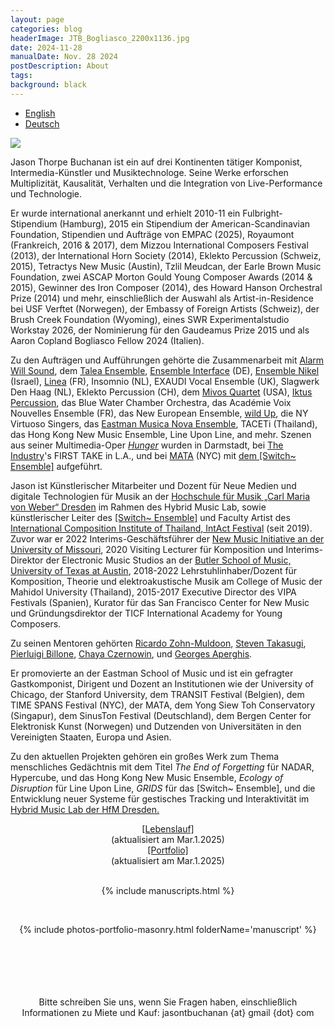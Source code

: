 ```yaml
---
layout: page
categories: blog
headerImage: JTB_Bogliasco_2200x1136.jpg
date: 2024-11-28
manualDate: Nov. 28 2024
postDescription: About
tags:
background: black
---
```


<!-- Portfolio-->
<div class="row row-portfolio">
	<div class="col-sm-6">
    <ul class="filters h3">
      <li><a href="./index.html" class="{%- unless page.url contains 'list' -%}current{%- endunless -%}">English</a></li>
      <li><a href="./deutsch-index.html" class="{%- if page.url contains 'deutsch' -%}current{%- endif -%}">Deutsch</a></li>
    </ul>
  </div>
</div>

<img class="float-sm-left col-sm-5 col-lg-4 p4-0 pb-0" src="{{ site.images }}/jtb-photos/jtb-royaumont-420x600-web.jpg">

<!-- SHORT BIO 544 words updated Nov. 28 2024 -->
Jason Thorpe Buchanan ist ein auf drei Kontinenten tätiger Komponist, Intermedia-Künstler und Musiktechnologe. Seine Werke erforschen Multiplizität, Kausalität, Verhalten und die Integration von Live-Performance und Technologie.

Er wurde international anerkannt und erhielt 2010-11 ein Fulbright-Stipendium (Hamburg), 2015 ein Stipendium der American-Scandinavian Foundation, Stipendien und Aufträge von EMPAC (2025), Royaumont (Frankreich, 2016 & 2017), dem Mizzou International Composers Festival (2013), der International Horn Society (2014), Eklekto Percussion (Schweiz, 2015), Tetractys New Music (Austin), Tzlil Meudcan, der Earle Brown Music Foundation, zwei ASCAP Morton Gould Young Composer Awards (2014 & 2015), Gewinner des Iron Composer (2014), des Howard Hanson Orchestral Prize (2014) und mehr, einschließlich der Auswahl als Artist-in-Residence bei USF Verftet (Norwegen), der Embassy of Foreign Artists (Schweiz), der Brush Creek Foundation (Wyoming), eines SWR Experimentalstudio Workstay 2026, der Nominierung für den Gaudeamus Prize 2015 und als Aaron Copland Bogliasco Fellow 2024 (Italien).


<!-- new para -->
Zu den Aufträgen und Aufführungen gehörte die Zusammenarbeit mit <a href="www.alarmwillsound.com" target="blank">Alarm Will Sound</a>, 
dem <a href="http://taleaensemble.org/" target="blank">Talea Ensemble</a>, 
<a href="http://www.ensembleinterface.com/" target="blank">Ensemble Interface</a> (DE), 
<a href="http://www.ensemblenikel.com/" target="blank">Ensemble Nikel</a> (Israel), 
<a href="http://www.ensemble-linea.com/" target="blank">Linea</a> (FR), 
Insomnio (NL), EXAUDI Vocal Ensemble (UK), Slagwerk Den Haag (NL), Eklekto Percussion (CH), 
dem <a href="http://www.mivosquartet.com/" target="blank">Mivos Quartet</a> (USA), <a href="http://www.iktuspercussion.com" target="blank">Iktus Percussion</a>, 
das Blue Water Chamber Orchestra, das Académie Voix Nouvelles Ensemble (FR), das New European Ensemble, 
<a href="http://wildup.la" target="blank">wild Up</a>, 
die NY Virtuoso Singers, das <a href="http://www.esm.rochester.edu/ensembles/musicanova/" target="blank">Eastman Musica Nova Ensemble</a>, TACETi (Thailand), das Hong Kong New Music Ensemble, Line Upon Line, and mehr. 
Szenen aus seiner Multimedia-Oper <a href="http://www.hungeropera.com" target="blank"><em>Hunger</em></a> wurden in Darmstadt, bei <a href="http://theindustryla.org" target="blank">The Industry</a>'s FIRST TAKE in L.A., und bei <a href="http://matafestival.org/mata-interval/" target="blank">MATA</a> (NYC) mit <a href="http://www.switchensemble.com" target="blank">dem [Switch~ Ensemble]</a> aufgeführt.

<!-- new para -->
Jason ist Künstlerischer Mitarbeiter und Dozent für Neue Medien und digitale Technologien für Musik an der <a href="https://www.hfmdd.de/en/college/institutes-facilities/hybrid-music-lab" target="blank">Hochschule für Musik „Carl Maria von Weber“ Dresden</a> im Rahmen des Hybrid Music Lab, sowie künstlerischer Leiter des <a href="http://www.switchensemble.com" target="blank">[Switch~ Ensemble]</a> und Faculty Artist des <a href="http://www.tmaomusic.com/" target="blank">International Composition Institute of Thailand, IntAct Festival</a> (seit 2019). Zuvor war er 2022 Interims-Geschäftsführer der <a href="https://newmusic.missouri.edu/Mizzou" target="blank">New Music Initiative an der University of Missouri</a>, 2020 Visiting Lecturer für Komposition und Interims-Direktor der Electronic Music Studios an der <a href="https://music.utexas.edu/" target="blank">Butler School of Music, University of Texas at Austin</a>, 2018-2022 Lehrstuhlinhaber/Dozent für Komposition, Theorie und elektroakustische Musik am College of Music der Mahidol University (Thailand), 2015-2017 Executive Director des VIPA Festivals (Spanien), Kurator für das San Francisco Center for New Music und Gründungsdirektor der TICF International Academy for Young Composers.

<!-- new para -->
Zu seinen Mentoren gehörten <a href="http://ricardozohnmuldoon.com/" target="blank">
Ricardo Zohn-Muldoon</a>,
<a href="http://www.steventakasugi.com/" target="blank">Steven Takasugi</a>, <a href="https://www.pierluigibillone.com/en/home/" target="blank">Pierluigi Billone</a>,
<a href="http://chayaczernowin.com/" target="blank">Chaya Czernowin</a>, und
<a href="http://www.aperghis.com/english.html" target="blank">Georges Aperghis</a>.

<!-- new para -->
Er promovierte an der Eastman School of Music und ist ein gefragter Gastkomponist, Dirigent und Dozent an Institutionen wie der University of Chicago, der Stanford University, dem TRANSIT Festival (Belgien), dem TIME SPANS Festival (NYC), der MATA, dem Yong Siew Toh Conservatory (Singapur), dem SinusTon Festival (Deutschland), dem Bergen Center for Elektronisk Kunst (Norwegen) und Dutzenden von Universitäten in den Vereinigten Staaten, Europa und Asien.

<!-- new para -->
Zu den aktuellen Projekten gehören ein großes Werk zum Thema menschliches Gedächtnis mit dem Titel <i>The End of Forgetting</i> für NADAR, Hypercube, und das Hong Kong New Music Ensemble, <i>Ecology of Disruption</i> für Line Upon Line, <i>GRIDS</i> für das [Switch~ Ensemble], und die Entwicklung neuer Systeme für gestisches Tracking und Interaktivität im <a href="https://www.hfmdd.de/hochschule/institute-einrichtungen/hybrid-music-lab" target="blank">Hybrid Music Lab der HfM Dresden.</a>



<!--
<iframe class="embed-responsive-item mb-3" src="https://player.vimeo.com/video/245320082" allowfullscreen width="1300" height="736"></iframe>
<br> -->


<!--  CV AND PORTFOLIO -->
<center>
<div class="row col-md-12" align="center">
<div class="col-md-6"><span class="bask17"><a href="https://www.jasonthorpebuchanan.com/about/ThorpeBuchanan_CV_March.1.2025_web.pdf" target="blank">[Lebenslauf]</a></span><br>
<span class="bask12">(aktualisiert am Mar.1.2025)</span></div>

<div class="col-md-6"><span class="bask17"><a href="https://www.jasonthorpebuchanan.com/ThorpeBuchanan_SelectPortfolio_2025_web.pdf" target="blank">[Portfolio]</a></span><br>
<span class="bask12">(aktualisiert am Mar.1.2025)</span></div>
</div>
</center>
<br>
<!-- END CV AND PORTFOLIO -->


<!-- MANUSCRIPTS -->

<center>
<div class="row col-md-11" align="center">
<div class="col-md-11"><span class="bask18">


{% include manuscripts.html %}

<br>

  {% include photos-portfolio-masonry.html folderName='manuscript' %}

<br>
<br>

<!-- END MANUSCRIPTS -->


<center>  

  <br>
<!--
<a data-fancybox data-type="iframe" href="https://www.jasonthorpebuchanan.com/video---hunger.html"><img src="https://www.jasonthorpebuchanan.com/images/media/hunger-intro-video.jpg" width="294" height="159"></a>
-->
 <br>
  <br>
  <center><font class="bask14">Bitte schreiben Sie uns, wenn Sie Fragen haben, einschließlich Informationen zu Miete und Kauf: jasontbuchanan {at} gmail {dot} com</font>


